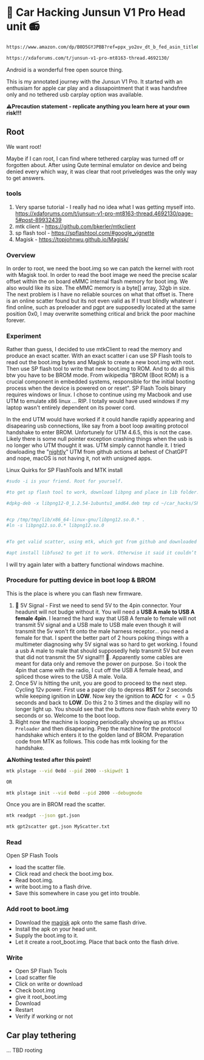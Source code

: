 # 🚗 Car Hacking Junsun V1 Pro Head unit 📻

```bash
https://www.amazon.com/dp/B0D5GYJPBB?ref=ppx_yo2ov_dt_b_fed_asin_title&th=1
```
```bash
https://xdaforums.com/t/junsun-v1-pro-mt8163-thread.4692130/
```


Android is a wonderful free open source thing.

This is my annotated journey with the Junsun V1 Pro.  It started with an enthusiam for apple car play and a dissapointment that it was handsfree only and no tethered usb carplay option was available.

**⚠️Precaution statement - replicate anything you learn here at your own risk!!!**

## Root 
We want root! 

Maybe if I can root, I can find where tethered carplay was turned off or forgotten about. After using Qute terminal emulator on device and being denied every which way, it was clear that root priveledges was the only way to get answers.

### tools
1. Very sparse tutorial - I really had no idea what I was getting myself into. https://xdaforums.com/t/junsun-v1-pro-mt8163-thread.4692130/page-5#post-89932439
2. mtk client - https://github.com/bkerler/mtkclient
3. sp flash tool - https://spflashtool.com/#google_vignette
4. Magisk - https://topjohnwu.github.io/Magisk/

### Overview
In order to root, we need the boot.img so we can patch the kernel with root with Magisk tool. In order to read the boot image we need the precise scalar offset within the on board eMMC internal flash memory for boot img.  We also would like its size.  The eMMC memory is a byte[] array, 32gb in size. The next problem is I have no reliable sources on what that offset is.  There is an online scatter found but its not even valid as  If I trust blindly whatever i find online, such as preloader and pgpt are supposedly located at the same position 0x0, I may overwrite something critical and brick the poor machine forever.

### Experiment

Rather than guess, I decided to use mtkClient to read the memory and produce an exact scatter.  With an exact scatter i can use SP Flash tools to read out the boot.img bytes and Magisk to create a new boot.img with root.  Then use SP flash tool to write that new boot.img to ROM.  And to do all this btw you have to be BROM mode. From wikipedia "BROM (Boot ROM) is a crucial component in embedded systems, responsible for the initial booting process when the device is powered on or reset". SP Flash Tools binary requires windows or linux. I chose to continue using my Macbook and use UTM to emulate x86 linux ... RIP.  I totally would have used windows if my laptop wasn't entirely dependent on its power cord.

In the end UTM would have worked if it could handle rapidly appearing and disapearing usb connections, like say from a boot loop awaiting protocol handshake to enter BROM. Unfortunely for UTM 4.6.5, this is not the case. Likely there is some null pointer exception crashing things when the usb is no longer who UTM thought it was.  UTM simply cannot handle it.  I tried dowloading the "[nightly](https://github.com/utmapp/UTM/actions/runs/16120262973)" UTM from github actions at behest of ChatGPT and nope, macOS is not having it, not with unsigned apps.

Linux Quirks for SP FlashTools and MTK install
```bash
#sudo -i is your friend. Root for yourself.

#to get sp flash tool to work, download libpng and place in lib folder.  cd /tmp

#dpkg-deb -x libpng12-0_1.2.54-1ubuntu1_amd64.deb tmp cd ~/car_hacks/SP_Flash_Tool-5.1916_Linux/lib


#cp /tmp/tmp/lib/x86_64-linux-gnu/libpng12.so.0.* .
#ln -s libpng12.so.0.* libpng12.so.0


#To get valid scatter, using mtk, which got from github and downloaded to pipx venv. 

#apt install libfuse2 to get it to work. Otherwise it said it couldn’t find libfuse
```

I will try again later with a battery functional windows machine.

### Procedure for putting device in boot loop & BROM
This is the place is where you can flash new firmware.

1. 🔋 5V Signal - First we need to send 5V to the 4pin connector. Your headunit will not budge without it. You will need a **USB A male to USB A female 4pin**.  I learned the hard way that USB A female to female will not transmit 5V signal and a USB male to USB male even though it will transmit the 5v won't fit onto the male harness receptor... you need a female for that. I spent the better part of 2 hours poking things with a multimeter diagnosing why 5V signal was so hard to get working. I found a usb A male to male that should supposedly help transmit 5V but even that did not transmit the 5V signal!!! 🤯. Apparently some cables are meant for data only and remove the power on purpose.  So i took the 4pin that came with the radio, I cut off the USB A female head, and spliced those wires to the USB A male. Voila.
2. Once 5V is hitting the unit, you are good to proceed to the next step.  Cycling 12v power. First use a paper clip to depress **RST** for 2 seconds while keeping ignition in **LOW**. Now key the ignition to **ACC** for $<=0.5$ seconds and back to **LOW**. Do this 2 to 3 times and the display will no longer light up. You should see that the buttons now flash white every 10 seconds or so. Welcome to the boot loop.
3. Right now the machine is looping periodically showing up as `MT65xx Preloader` and then disapearing. Prep the machine for the protocol handshake which enters it to the golden land of BROM. Preparation code from MTK as follows. This code has mtk looking for the handshake.

**⚠️Nothing tested after this point!**
```bash
mtk plstage --vid 0e8d --pid 2000 --skipwdt 1

OR

mtk plstage init --vid 0e8d --pid 2000 --debugmode


```

Once you are in BROM read the scatter.

```bash
mtk readgpt --json gpt.json

mtk gpt2scatter gpt.json MyScatter.txt 

```
### Read
Open SP Flash Tools
- load the scatter file.
- Click read and check the boot.img box.
- Read boot.img.
- write boot.img to a flash drive.
- Save this somewhere in case you get into trouble.

### Add root to boot.img
- Download the [magisk](https://topjohnwu.github.io/Magisk/) apk onto the same flash drive. 
-  Install the apk on your head unit. 
-  Supply the boot.img to it.  
-   Let it create a root_boot.img.  Place that back onto the flash drive.

### Write 
- Open SP Flash Tools
- Load scatter file
- Click on write or download
- Check boot.img
- give it root_boot.img
- Download
- Restart
- Verify if working or not


## Car play tethering
... TBD rooting
